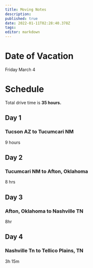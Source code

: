 ```yaml
---
title: Moving Notes
description: 
published: true
date: 2022-01-11T02:28:40.378Z
tags: 
editor: markdown
---
```


# Date of Vacation
Friday March 4

# Schedule
Total drive time is **35 hours.**

## Day 1
### Tucson AZ to Tucumcari NM
9 hours

## Day 2
### Tucumcari NM to Afton, Oklahoma
8 hrs

## Day 3
### Afton, Oklahoma to Nashville TN
8hr

## Day 4
### Nashville Tn to Tellico Plains, TN
3h 15m 